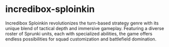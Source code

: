 # incredibox-sploinkin
Incredibox Sploinkin revolutionizes the turn-based strategy genre with its unique blend of tactical depth and immersive gameplay. Featuring a diverse roster of Sprunki units, each with specialized abilities, the game offers endless possibilities for squad customization and battlefield domination.
